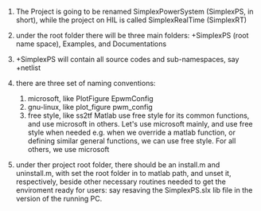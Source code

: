 1. The Project is going to be renamed SimplexPowerSystem (SimplexPS, in short), while the project on HIL is called SimplexRealTime (SimplexRT)
2. under the root folder there will be three main folders: +SimplexPS (root name space), Examples, and Documentations
3. +SimplexPS will contain all source codes and sub-namespaces, say +netlist
4. there are three set of naming conventions: 
    1) microsoft, like PlotFigure EpwmConfig
    2) gnu-linux, like plot_figure pwm_config
    3) free style, like ss2tf
    Matlab use free style for its common functions, and use microsoft in others. Let's use microsoft mainly, and use free style when needed
    e.g. when we override a matlab function, or defining similar general functions, we can use free style. For all others, we use microsoft

5. under ther project root folder, there should be an install.m and uninstall.m, with set the root folder in to matlab path, and unset it, respectively, beside other necessary routines needed to get the enviroment ready for users: say resaving the SimplexPS.slx lib file in the version of the running PC.
